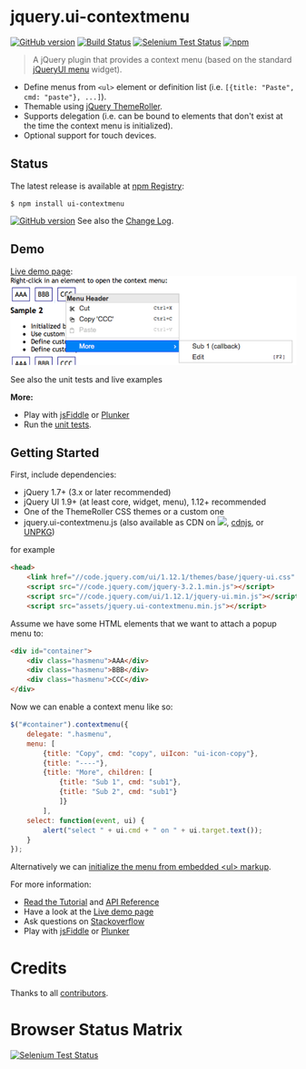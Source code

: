 # jquery.ui-contextmenu
[![GitHub version](https://badge.fury.io/gh/mar10%2Fjquery-ui-contextmenu.svg)](https://github.com/mar10/jquery-ui-contextmenu/releases/latest)
[![Build Status](https://travis-ci.org/mar10/jquery-ui-contextmenu.svg?branch=master)](https://travis-ci.org/mar10/jquery-ui-contextmenu)
[![Selenium Test Status](https://saucelabs.com/buildstatus/sauce-contextmenu)](https://saucelabs.com/u/sauce-contextmenu)
[![npm](https://img.shields.io/npm/dm/ui-contextmenu.svg)](https://www.npmjs.com/package/ui-contextmenu)

> A jQuery plugin that provides a context menu (based on the standard [jQueryUI menu] widget).

  * Define menus from `<ul>` element or definition list (i.e.
    `[{title: "Paste", cmd: "paste"}, ...]`).
  * Themable using [jQuery ThemeRoller](http://jqueryui.com/themeroller/).
  * Supports delegation (i.e. can be bound to elements that don't exist at the
    time the context menu is initialized).
  * Optional support for touch devices.


## Status

The latest release is available at [npm Registry](https://www.npmjs.org/package/ui-contextmenu):
```shell
$ npm install ui-contextmenu
```

[![GitHub version](https://badge.fury.io/gh/mar10%2Fjquery-ui-contextmenu.svg)](https://github.com/mar10/jquery-ui-contextmenu/releases/latest)
See also the [Change Log](https://github.com/mar10/jquery-ui-contextmenu/blob/master/CHANGELOG.md).


## Demo

[Live demo page](http://wwwendt.de/tech/demo/jquery-contextmenu/demo/):<br>
[ ![sample](demo/teaser.png?raw=true) ](http://wwwendt.de/tech/demo/jquery-contextmenu/demo/ "Live demo")

See also the unit tests and live examples

**More:**

  * Play with [jsFiddle](http://jsfiddle.net/mar10/6o3u8a88/) or
    [Plunker](http://plnkr.co/edit/Bbcoqy?p=preview)
  * Run the [unit tests](http://rawgit.com/mar10/jquery-ui-contextmenu/master/test/index.html).


## Getting Started

First, include dependencies:

* jQuery 1.7+ (3.x or later recommended)
* jQuery UI 1.9+ (at least core, widget, menu), 1.12+ recommended
* One of the ThemeRoller CSS themes or a custom one
* jquery.ui-contextmenu.js (also available as CDN on
  [![](https://data.jsdelivr.com/v1/package/npm/ui-contextmenu/badge)](https://www.jsdelivr.com/package/npm/ui-contextmenu),
  [cdnjs](https://cdnjs.com/libraries/jquery.ui-contextmenu), or
  [UNPKG](https://unpkg.com/ui-contextmenu@latest/jquery.ui-contextmenu.min.js))

for example
```html
<head>
    <link href="//code.jquery.com/ui/1.12.1/themes/base/jquery-ui.css" rel="stylesheet" />
    <script src="//code.jquery.com/jquery-3.2.1.min.js"></script>
    <script src="//code.jquery.com/ui/1.12.1/jquery-ui.min.js"></script>
    <script src="assets/jquery.ui-contextmenu.min.js"></script>
```

Assume we have some HTML elements that we want to attach a popup menu to:

```html
<div id="container">
    <div class="hasmenu">AAA</div>
    <div class="hasmenu">BBB</div>
    <div class="hasmenu">CCC</div>
</div>
```

Now we can enable a context menu like so:

```js
$("#container").contextmenu({
	delegate: ".hasmenu",
	menu: [
		{title: "Copy", cmd: "copy", uiIcon: "ui-icon-copy"},
		{title: "----"},
		{title: "More", children: [
			{title: "Sub 1", cmd: "sub1"},
			{title: "Sub 2", cmd: "sub1"}
			]}
		],
	select: function(event, ui) {
		alert("select " + ui.cmd + " on " + ui.target.text());
	}
});
```

Alternatively we can
<a href="https://github.com/mar10/jquery-ui-contextmenu/wiki#initialize-menu-from-an-existing-ul-element">
initialize the menu from embedded &lt;ul> markup</a>.

For more information:

  * [Read the Tutorial](https://github.com/mar10/jquery-ui-contextmenu/wiki) and
    [API Reference](https://github.com/mar10/jquery-ui-contextmenu/wiki/ApiRef)
  * Have a look at the [Live demo page](http://wwwendt.de/tech/demo/jquery-contextmenu/demo/)
  * Ask questions on [Stackoverflow](http://stackoverflow.com/questions/tagged/jquery-ui-contextmenu)
  * Play with [jsFiddle](http://jsfiddle.net/mar10/6o3u8a88/) or
    [Plunker](http://plnkr.co/edit/Bbcoqy?p=preview)


# Credits

Thanks to all [contributors](https://github.com/mar10/jquery-ui-contextmenu/contributors).


# Browser Status Matrix

[![Selenium Test Status](https://saucelabs.com/browser-matrix/sauce-contextmenu.svg)](https://saucelabs.com/u/sauce-contextmenu)


[jQueryUI menu]: http://jqueryui.com/menu/

